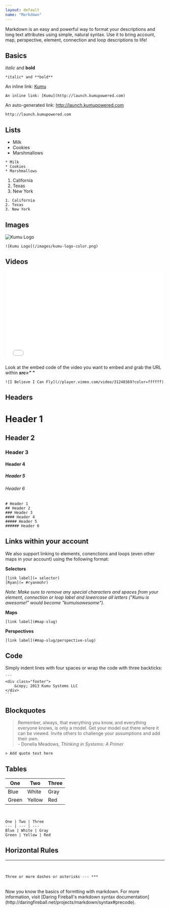 ```yaml
---
layout: default
name: "Markdown"
---
```


Markdown is an easy and powerful way to format your descriptions and long text attributes using simple, natural syntax. Use it to bring account, map, perspective, element, connection and loop descriptions to life!

## Basics

*italic* and **bold**

```
*italic* and **bold**
```

An inline link: [Kumu](http://launch.kumupowered.com)

```
An inline link: [Kumu](http://launch.kumupowered.com)
```

An auto-generated link: <a href="http://launch.kumupowered.com">http://launch.kumupowered.com</a>

```
http://launch.kumupowered.com
```

## Lists

* Milk
* Cookies
* Marshmallows

```
* Milk
* Cookies
* Marshmallows
```

1. California
2. Texas
3. New York

```
1. California
2. Texas
3. New York
```

## Images

![Kumu Logo](/images/kumu-logo-color.png)

```
![Kumu Logo](/images/kumu-logo-color.png)
```


## Videos

<iframe src="//player.vimeo.com/video/31240369?color=ffffff" width="500" height="281" frameborder="0" webkitallowfullscreen mozallowfullscreen allowfullscreen></iframe>

Look at the embed code of the video you want to embed and grab the URL within ***src=" "***

    ![I Believe I Can Fly](//player.vimeo.com/video/31240369?color=ffffff)

## Headers

# Header 1
## Header 2
### Header 3
#### Header 4
##### Header 5
###### Header 6

    # Header 1
    ## Header 2
    ### Header 3
    #### Header 4
    ##### Header 5
    ###### Header 6

## Links within your account
We also support linking to elements, conenctions and loops (even other maps in your account) using the following format:

**Selectors**

    [link label](= selector)
    [Ryan](= #ryanmohr)

*Note: Make sure to remove any special characters and spaces from your element, connection or loop label and lowercase all letters ("Kumu is awesome!" would become "kumuisawesome").*

**Maps**

    [link label](#map-slug)

**Perspectives**

    [link label](#map-slug/perspective-slug)

## Code

Simply indent lines with four spaces or wrap the code with three backticks:

    ```
    <div class="footer">
        &copy; 2013 Kumu Systems LLC
    </div>
    ```


## Blockquotes

> Remember, always, that everything you know, and everything everyone knows, is only a model. Get your model out there where it can be viewed. Invite others to challenge your assumptions and add their own. <br />- Donella Meadows, *Thinking in Systems: A Primer*

    > Add quote text here

## Tables

One | Two | Three
--- | --- | ---
Blue | White | Gray
Green | Yellow | Red
<br />

```
One | Two | Three
--- | --- | ---
Blue | White | Gray
Green | Yellow | Red
```

## Horizontal Rules

***
<br />

    Three or more dashes or asterisks --- ***

<br />
Now you know the basics of formtting with markdown. For more information, visit [Daring Fireball's markdown syntax documentation](http://daringfireball.net/projects/markdown/syntax#precode).
